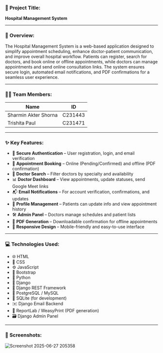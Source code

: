 ### 🏥 **Project Title:**

**Hospital Management System**

---

### 📄 **Overview:**

The Hospital Management System is a web-based application designed to simplify appointment scheduling, enhance doctor-patient communication, and improve overall hospital workflow. Patients can register, search for doctors, and book online or offline appointments, while doctors can manage appointments and send online consultation links. The system ensures secure login, automated email notifications, and PDF confirmations for a seamless user experience.

---

### 👩‍💻 **Team Members:**

| Name                 | ID      |
| -------------------- | ------- |
| Sharmin Akter Shorna | C231443 |
| Trishita Paul        | C231471 |

---

### ✨ **Key Features:**

* 🔐 **Secure Authentication** – User registration, login, and email verification
* 📅 **Appointment Booking** – Online (Pending/Confirmed) and offline (PDF confirmation)
* 🪺 **Doctor Search** – Filter doctors by specialty and availability
* 📊 **Doctor Dashboard** – View appointments, update statuses, send Google Meet links
* 📬 **Email Notifications** – For account verification, confirmations, and updates
* 📝 **Profile Management** – Patients can update info and view appointment history
* 🛠️ **Admin Panel** – Doctors manage schedules and patient lists
* 🧾 **PDF Generation** – Downloadable confirmation for offline appointments
* 📱 **Responsive Design** – Mobile-friendly and easy-to-use interface

---

### 💻 **Technologies Used:**

* 🌐 HTML
* 🎨 CSS
* ⚙️ JavaScript
* 🧩 Bootstrap 
* 🐍 Python
* 🔧 Django
* 🔌 Django REST Framework 
* 📂 PostgreSQL / MySQL
* 🧪 SQLite (for development)
* ✉️ Django Email Backend
* 📄 ReportLab / WeasyPrint (PDF generation)
* 🗃️ Django Admin Panel 

---

### 🗼️ **Screenshots:**

![Screenshot 2025-06-27 205358](https://github.com/user-attachments/assets/b77f7b42-40ba-43eb-ac03-515f138f886e)



